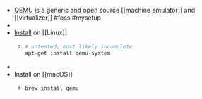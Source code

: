 - [QEMU](https://www.qemu.org/) is a generic and open source [[machine emulator]] and [[virtualizer]] #foss #mysetup
-
- [Install](https://christitus.com/vm-setup-in-linux/) on [[Linux]]
	- ```bash
	  # untested, most likely incomplete
	  apt-get install qemu-system
	  ```
-
- Install on [[macOS]]
	- ```bash
	  brew install qemu
	  ```
